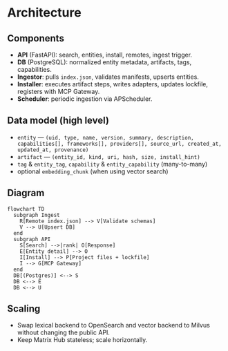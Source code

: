 # Architecture

## Components

- **API** (FastAPI): search, entities, install, remotes, ingest trigger.
- **DB** (PostgreSQL): normalized entity metadata, artifacts, tags, capabilities.
- **Ingestor**: pulls `index.json`, validates manifests, upserts entities.
- **Installer**: executes artifact steps, writes adapters, updates lockfile, registers with MCP Gateway.
- **Scheduler**: periodic ingestion via APScheduler.

## Data model (high level)

- `entity` — `(uid, type, name, version, summary, description, capabilities[], frameworks[], providers[], source_url, created_at, updated_at, provenance)`
- `artifact` — `(entity_id, kind, uri, hash, size, install_hint)`
- `tag` & `entity_tag`, `capability` & `entity_capability` (many-to-many)
- optional `embedding_chunk` (when using vector search)

## Diagram

```mermaid
flowchart TD
  subgraph Ingest
    R[Remote index.json] --> V[Validate schemas]
    V --> U[Upsert DB]
  end
  subgraph API
    S[Search] -->|rank| O[Response]
    E[Entity detail] --> O
    I[Install] --> P[Project files + lockfile]
    I --> G[MCP Gateway]
  end
  DB[(Postgres)] <--> S
  DB <--> E
  DB <--> U
```
## Scaling
* Swap lexical backend to OpenSearch and vector backend to Milvus without changing the public API.
* Keep Matrix Hub stateless; scale horizontally.

